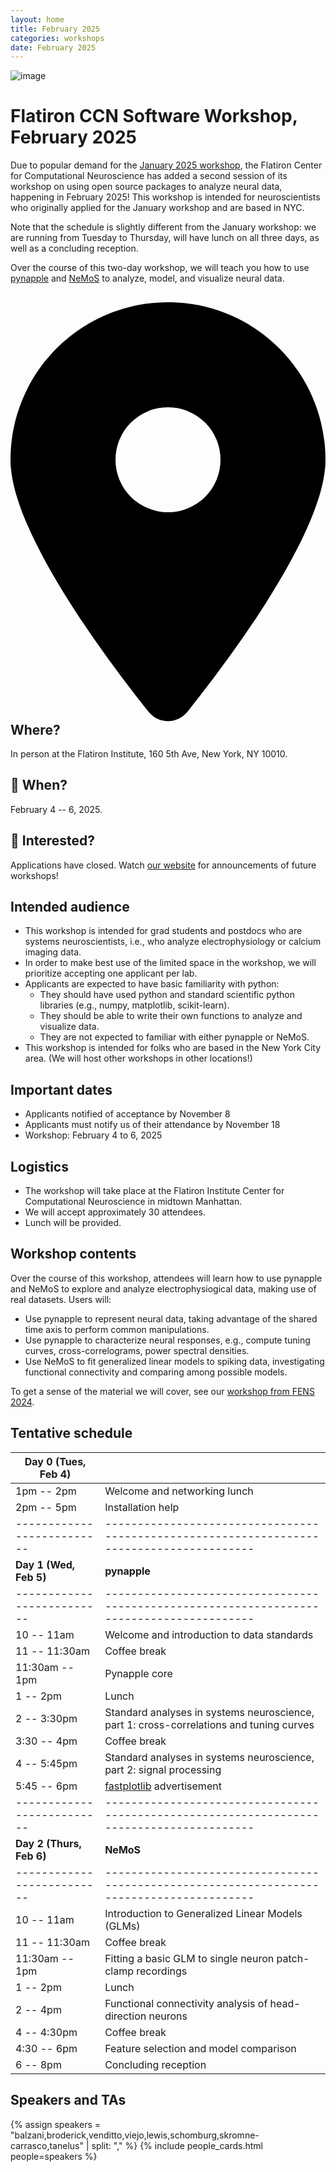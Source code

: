 ```yaml
---
layout: home
title: February 2025
categories: workshops
date: February 2025
---
```


![image](/assets/jan2025-banner.svg)

# Flatiron CCN Software Workshop, February 2025

Due to popular demand for the [January 2025 workshop](../jan-2025), the Flatiron Center for Computational Neuroscience has added a second session of its workshop on using open source packages to analyze neural data, happening in February 2025! This workshop is intended for neuroscientists who originally applied for the January workshop and are based in NYC.

Note that the schedule is slightly different from the January workshop: we are running from Tuesday to Thursday, will have lunch on all three days, as well as a concluding reception.

Over the course of this two-day workshop, we will teach you how to use [pynapple](https://pynapple.org/) and [NeMoS](https://nemos.readthedocs.io) to analyze, model, and visualize neural data.

## <svg xmlns="http://www.w3.org/2000/svg" viewBox="0 0 384 512" style="height: var(--base-font-size)"><!--!Font Awesome Free 6.6.0 by @fontawesome - https://fontawesome.com License - https://fontawesome.com/license/free Copyright 2024 Fonticons, Inc.--><path d="M215.7 499.2C267 435 384 279.4 384 192C384 86 298 0 192 0S0 86 0 192c0 87.4 117 243 168.3 307.2c12.3 15.3 35.1 15.3 47.4 0zM192 128a64 64 0 1 1 0 128 64 64 0 1 1 0-128z"/></svg> Where?

In person at the Flatiron Institute, 160 5th Ave, New York, NY 10010.

## 📆 When?

February 4 -- 6, 2025.

## 🤩 Interested?

Applications have closed. Watch [our website](/) for announcements of future workshops!

## Intended audience

- This workshop is intended for grad students and postdocs who are systems neuroscientists, i.e., who analyze electrophysiology or calcium imaging data.
- In order to make best use of the limited space in the workshop, we will prioritize accepting one applicant per lab.
- Applicants are expected to have basic familiarity with python:
  - They should have used python and standard scientific python libraries (e.g., numpy, matplotlib, scikit-learn).
  - They should be able to write their own functions to analyze and visualize data.
  - They are not expected to familiar with either pynapple or NeMoS.
- This workshop is intended for folks who are based in the New York City area. (We will host other workshops in other locations!)

## Important dates

- Applicants notified of acceptance by November 8
- Applicants must notify us of their attendance by November 18
- Workshop: February 4 to 6, 2025

## Logistics

- The workshop will take place at the Flatiron Institute Center for Computational Neuroscience in midtown Manhattan.
- We will accept approximately 30 attendees.
- Lunch will be provided.

## Workshop contents

Over the course of this workshop, attendees will learn how to use pynapple and NeMoS to explore and analyze electrophysiogical data, making use of real datasets. Users will:
- Use pynapple to represent neural data, taking advantage of the shared time axis to perform common manipulations.
- Use pynapple to characterize neural responses, e.g., compute tuning curves, cross-correlograms, power spectral densities.
- Use NeMoS to fit generalized linear models to spiking data, investigating functional connectivity and comparing among possible models.

To get a sense of the material we will cover, see our [workshop from FENS 2024](../fens-2024).

## Tentative schedule

| Day 0 (Tues, Feb 4)      |                                                                                         |
|--------------------------|-----------------------------------------------------------------------------------------|
| 1pm -- 2pm               | Welcome and networking lunch                                                            |
| 2pm -- 5pm               | Installation help                                                                       |
|--------------------------|-----------------------------------------------------------------------------------------|
| **Day 1 (Wed, Feb 5)**   | **pynapple**                                                                            |
|--------------------------|-----------------------------------------------------------------------------------------|
| 10 -- 11am               | Welcome and introduction to data standards                                              |
| 11 -- 11:30am            | Coffee break                                                                            |
| 11:30am -- 1pm           | Pynapple core                                                                           |
| 1 -- 2pm                 | Lunch                                                                                   |
| 2 -- 3:30pm              | Standard analyses in systems neuroscience, part 1: cross-correlations and tuning curves |
| 3:30 -- 4pm              | Coffee break                                                                            |
| 4 -- 5:45pm              | Standard analyses in systems neuroscience, part 2: signal processing                    |
| 5:45 -- 6pm              | [fastplotlib](https://github.com/fastplotlib/fastplotlib) advertisement                 |
|--------------------------|-----------------------------------------------------------------------------------------|
| **Day 2 (Thurs, Feb 6)** | **NeMoS**                                                                               |
|--------------------------|-----------------------------------------------------------------------------------------|
| 10 -- 11am               | Introduction to Generalized Linear Models (GLMs)                                        |
| 11 -- 11:30am            | Coffee break                                                                            |
| 11:30am -- 1pm           | Fitting a basic GLM to single neuron patch-clamp recordings                             |
| 1 -- 2pm                 | Lunch                                                                                   |
| 2 -- 4pm                 | Functional connectivity analysis of head-direction neurons                              |
| 4 -- 4:30pm              | Coffee break                                                                            |
| 4:30 -- 6pm              | Feature selection and model comparison                                                  |
| 6 -- 8pm                 | Concluding reception                                                                    |

## Speakers and TAs

{% assign speakers = "balzani,broderick,venditto,viejo,lewis,schomburg,skromne-carrasco,tanelus" | split: "," %}
{% include people_cards.html people=speakers %}
